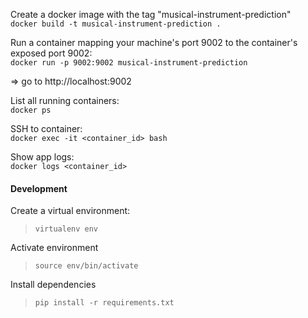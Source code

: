 
Create a docker image with the tag "musical-instrument-prediction"  
`docker build -t musical-instrument-prediction .`

Run a container mapping your machine's port 9002 to the container's exposed port 9002:  
`docker run -p 9002:9002 musical-instrument-prediction`

=> go to http://localhost:9002

List all running containers:  
`docker ps`

SSH to container:  
`docker exec -it <container_id> bash`

Show app logs:  
`docker logs <container_id>`


#### Development

Create a virtual environment: 
> `virtualenv env`

Activate environment
> `source env/bin/activate`

Install dependencies
> `pip install -r requirements.txt`

